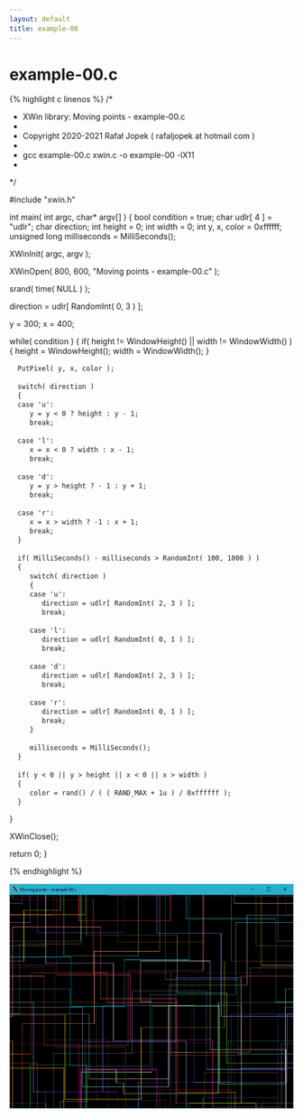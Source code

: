 ```yaml
---
layout: default
title: example-00
---
```


# example-00.c

{% highlight c linenos %}
/*
 * XWin library: Moving points - example-00.c
 *
 * Copyright 2020-2021 Rafał Jopek ( rafaljopek at hotmail com )
 *
 * gcc example-00.c xwin.c -o example-00 -lX11
 *
 */

#include "xwin.h"

int main( int argc, char* argv[] )
{
   bool condition = true;
   char udlr[ 4 ] = "udlr";
   char direction;
   int height = 0;
   int width = 0;
   int y, x, color = 0xffffff;
   unsigned long milliseconds = MilliSeconds();

   XWinInit( argc, argv );

   XWinOpen( 800, 600, "Moving points - example-00.c" );

   srand( time( NULL ) );

   direction = udlr[ RandomInt( 0, 3 ) ];

   y = 300;
   x = 400;

   while( condition )
   {
      if( height != WindowHeight() || width != WindowWidth() )
      {
         height = WindowHeight();
         width = WindowWidth();
      }

      PutPixel( y, x, color );

      switch( direction )
      {
      case 'u':
         y = y < 0 ? height : y - 1;
         break;

      case 'l':
         x = x < 0 ? width : x - 1;
         break;

      case 'd':
         y = y > height ? - 1 : y + 1;
         break;

      case 'r':
         x = x > width ? -1 : x + 1;
         break;
      }

      if( MilliSeconds() - milliseconds > RandomInt( 100, 1000 ) )
      {
         switch( direction )
         {
         case 'u':
            direction = udlr[ RandomInt( 2, 3 ) ];
            break;

         case 'l':
            direction = udlr[ RandomInt( 0, 1 ) ];
            break;

         case 'd':
            direction = udlr[ RandomInt( 2, 3 ) ];
            break;

         case 'r':
            direction = udlr[ RandomInt( 0, 1 ) ];
            break;
         }

         milliseconds = MilliSeconds();
      }

      if( y < 0 || y > height || x < 0 || x > width )
      {
         color = rand() / ( ( RAND_MAX + 1u ) / 0xffffff );
      }
   }

   XWinClose();

   return 0;
}

{% endhighlight %}

![XWin](../../assets/img/moving_points/example-00.png)